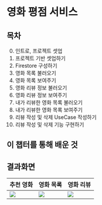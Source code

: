 # 영화 평점 서비스


## 목차
0. 인트로, 프로젝트 셋업
1. 프로젝트 기반 셋업하기
2. Firestore 구성하기
3. 영화 목록 불러오기
4. 영화 목록 보여주기
5. 영화 리뷰 정보 불러오기
6. 영화 리뷰 정보 보여주기
7. 내가 리뷰한 영화 목록 불러오기
8. 내가 리뷰한 영화 목록 보여주기
9. 리뷰 작성 및 삭제 UseCase 작성하기
10. 리뷰 작성 및 삭제 기능 구현하기

## 이 챕터를 통해 배운 것


## 결과화면
|추천 영화|영화 목록|영화 리뷰|
|---|---|---|
|<img src="https://i.imgur.com/qhNV5Es.png"/>|<img src="https://i.imgur.com/PCiEjbk.png"/>|<img src="https://i.imgur.com/zgr7cPQ.png"/>|
